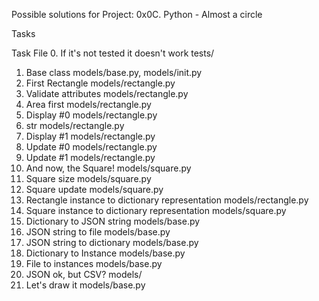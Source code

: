 Possible solutions for Project: 0x0C. Python - Almost a circle

Tasks

Task	File
0. If it's not tested it doesn't work	tests/
1. Base class	models/base.py, models/init.py
2. First Rectangle	models/rectangle.py
3. Validate attributes	models/rectangle.py
4. Area first	models/rectangle.py
5. Display #0	models/rectangle.py
6. str	models/rectangle.py
7. Display #1	models/rectangle.py
8. Update #0	models/rectangle.py
9. Update #1	models/rectangle.py
10. And now, the Square!	models/square.py
11. Square size	models/square.py
12. Square update	models/square.py
13. Rectangle instance to dictionary representation	models/rectangle.py
14. Square instance to dictionary representation	models/square.py
15. Dictionary to JSON string	models/base.py
16. JSON string to file	models/base.py
17. JSON string to dictionary	models/base.py
18. Dictionary to Instance	models/base.py
19. File to instances	models/base.py
20. JSON ok, but CSV?	models/
21. Let's draw it	models/base.py
